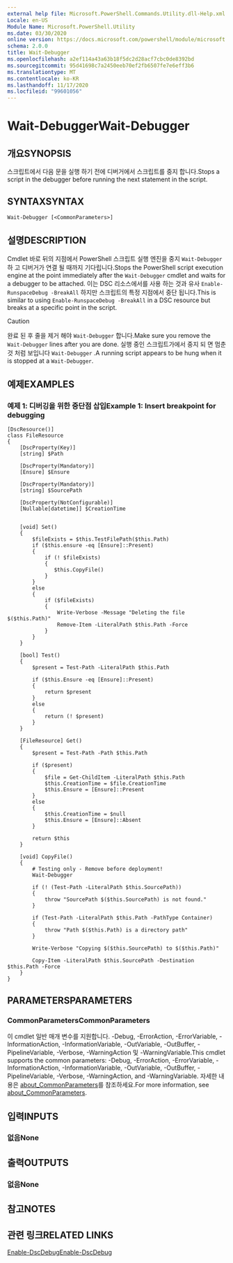 ```yaml
---
external help file: Microsoft.PowerShell.Commands.Utility.dll-Help.xml
Locale: en-US
Module Name: Microsoft.PowerShell.Utility
ms.date: 03/30/2020
online version: https://docs.microsoft.com/powershell/module/microsoft.powershell.utility/wait-debugger?view=powershell-7.2&WT.mc_id=ps-gethelp
schema: 2.0.0
title: Wait-Debugger
ms.openlocfilehash: a2ef114a43a63b18f5dc2d28acf7cbc0de8392bd
ms.sourcegitcommit: 95d41698c7a2450eeb70ef2fb6507fe7e6eff3b6
ms.translationtype: MT
ms.contentlocale: ko-KR
ms.lasthandoff: 11/17/2020
ms.locfileid: "99601056"
---
```

# <span data-ttu-id="e61e2-102">Wait-Debugger</span><span class="sxs-lookup"><span data-stu-id="e61e2-102">Wait-Debugger</span></span>

## <span data-ttu-id="e61e2-103">개요</span><span class="sxs-lookup"><span data-stu-id="e61e2-103">SYNOPSIS</span></span>
<span data-ttu-id="e61e2-104">스크립트에서 다음 문을 실행 하기 전에 디버거에서 스크립트를 중지 합니다.</span><span class="sxs-lookup"><span data-stu-id="e61e2-104">Stops a script in the debugger before running the next statement in the script.</span></span>

## <span data-ttu-id="e61e2-105">SYNTAX</span><span class="sxs-lookup"><span data-stu-id="e61e2-105">SYNTAX</span></span>

```
Wait-Debugger [<CommonParameters>]
```

## <span data-ttu-id="e61e2-106">설명</span><span class="sxs-lookup"><span data-stu-id="e61e2-106">DESCRIPTION</span></span>

<span data-ttu-id="e61e2-107">Cmdlet 바로 뒤의 지점에서 PowerShell 스크립트 실행 엔진을 중지 `Wait-Debugger` 하 고 디버거가 연결 될 때까지 기다립니다.</span><span class="sxs-lookup"><span data-stu-id="e61e2-107">Stops the PowerShell script execution engine at the point immediately after the `Wait-Debugger` cmdlet and waits for a debugger to be attached.</span></span> <span data-ttu-id="e61e2-108">이는 DSC 리소스에서를 사용 하는 것과 유사 `Enable-RunspaceDebug -BreakAll` 하지만 스크립트의 특정 지점에서 중단 됩니다.</span><span class="sxs-lookup"><span data-stu-id="e61e2-108">This is similar to using `Enable-RunspaceDebug -BreakAll` in a DSC resource but breaks at a specific point in the script.</span></span>

> [!CAUTION]
> <span data-ttu-id="e61e2-109">완료 된 후 줄을 제거 해야 `Wait-Debugger` 합니다.</span><span class="sxs-lookup"><span data-stu-id="e61e2-109">Make sure you remove the `Wait-Debugger` lines after you are done.</span></span> <span data-ttu-id="e61e2-110">실행 중인 스크립트가에서 중지 되 면 멈춘 것 처럼 보입니다 `Wait-Debugger` .</span><span class="sxs-lookup"><span data-stu-id="e61e2-110">A running script appears to be hung when it is stopped at a `Wait-Debugger`.</span></span>

## <span data-ttu-id="e61e2-111">예제</span><span class="sxs-lookup"><span data-stu-id="e61e2-111">EXAMPLES</span></span>

### <span data-ttu-id="e61e2-112">예제 1: 디버깅을 위한 중단점 삽입</span><span class="sxs-lookup"><span data-stu-id="e61e2-112">Example 1: Insert breakpoint for debugging</span></span>

```
[DscResource()]
class FileResource
{
    [DscProperty(Key)]
    [string] $Path

    [DscProperty(Mandatory)]
    [Ensure] $Ensure

    [DscProperty(Mandatory)]
    [string] $SourcePath

    [DscProperty(NotConfigurable)]
    [Nullable[datetime]] $CreationTime


    [void] Set()
    {
        $fileExists = $this.TestFilePath($this.Path)
        if ($this.ensure -eq [Ensure]::Present)
        {
            if (! $fileExists)
            {
               $this.CopyFile()
            }
        }
        else
        {
            if ($fileExists)
            {
                Write-Verbose -Message "Deleting the file $($this.Path)"
                Remove-Item -LiteralPath $this.Path -Force
            }
        }
    }

    [bool] Test()
    {
        $present = Test-Path -LiteralPath $this.Path

        if ($this.Ensure -eq [Ensure]::Present)
        {
            return $present
        }
        else
        {
            return (! $present)
        }
    }

    [FileResource] Get()
    {
        $present = Test-Path -Path $this.Path

        if ($present)
        {
            $file = Get-ChildItem -LiteralPath $this.Path
            $this.CreationTime = $file.CreationTime
            $this.Ensure = [Ensure]::Present
        }
        else
        {
            $this.CreationTime = $null
            $this.Ensure = [Ensure]::Absent
        }

        return $this
    }

    [void] CopyFile()
    {
        # Testing only - Remove before deployment!
        Wait-Debugger

        if (! (Test-Path -LiteralPath $this.SourcePath))
        {
            throw "SourcePath $($this.SourcePath) is not found."
        }

        if (Test-Path -LiteralPath $this.Path -PathType Container)
        {
            throw "Path $($this.Path) is a directory path"
        }

        Write-Verbose "Copying $($this.SourcePath) to $($this.Path)"

        Copy-Item -LiteralPath $this.SourcePath -Destination $this.Path -Force
    }
}
```

## <span data-ttu-id="e61e2-113">PARAMETERS</span><span class="sxs-lookup"><span data-stu-id="e61e2-113">PARAMETERS</span></span>

### <span data-ttu-id="e61e2-114">CommonParameters</span><span class="sxs-lookup"><span data-stu-id="e61e2-114">CommonParameters</span></span>

<span data-ttu-id="e61e2-115">이 cmdlet 일반 매개 변수를 지원합니다. -Debug, -ErrorAction, -ErrorVariable, -InformationAction, -InformationVariable, -OutVariable, -OutBuffer, -PipelineVariable, -Verbose, -WarningAction 및 -WarningVariable.</span><span class="sxs-lookup"><span data-stu-id="e61e2-115">This cmdlet supports the common parameters: -Debug, -ErrorAction, -ErrorVariable, -InformationAction, -InformationVariable, -OutVariable, -OutBuffer, -PipelineVariable, -Verbose, -WarningAction, and -WarningVariable.</span></span> <span data-ttu-id="e61e2-116">자세한 내용은 [about_CommonParameters](../Microsoft.PowerShell.Core/About/about_CommonParameters.md)를 참조하세요.</span><span class="sxs-lookup"><span data-stu-id="e61e2-116">For more information, see [about_CommonParameters](../Microsoft.PowerShell.Core/About/about_CommonParameters.md).</span></span>

## <span data-ttu-id="e61e2-117">입력</span><span class="sxs-lookup"><span data-stu-id="e61e2-117">INPUTS</span></span>

### <span data-ttu-id="e61e2-118">없음</span><span class="sxs-lookup"><span data-stu-id="e61e2-118">None</span></span>

## <span data-ttu-id="e61e2-119">출력</span><span class="sxs-lookup"><span data-stu-id="e61e2-119">OUTPUTS</span></span>

### <span data-ttu-id="e61e2-120">없음</span><span class="sxs-lookup"><span data-stu-id="e61e2-120">None</span></span>

## <span data-ttu-id="e61e2-121">참고</span><span class="sxs-lookup"><span data-stu-id="e61e2-121">NOTES</span></span>

## <span data-ttu-id="e61e2-122">관련 링크</span><span class="sxs-lookup"><span data-stu-id="e61e2-122">RELATED LINKS</span></span>

[<span data-ttu-id="e61e2-123">Enable-DscDebug</span><span class="sxs-lookup"><span data-stu-id="e61e2-123">Enable-DscDebug</span></span>](/powershell/module/PSDesiredStateConfiguration/Enable-DscDebug)

